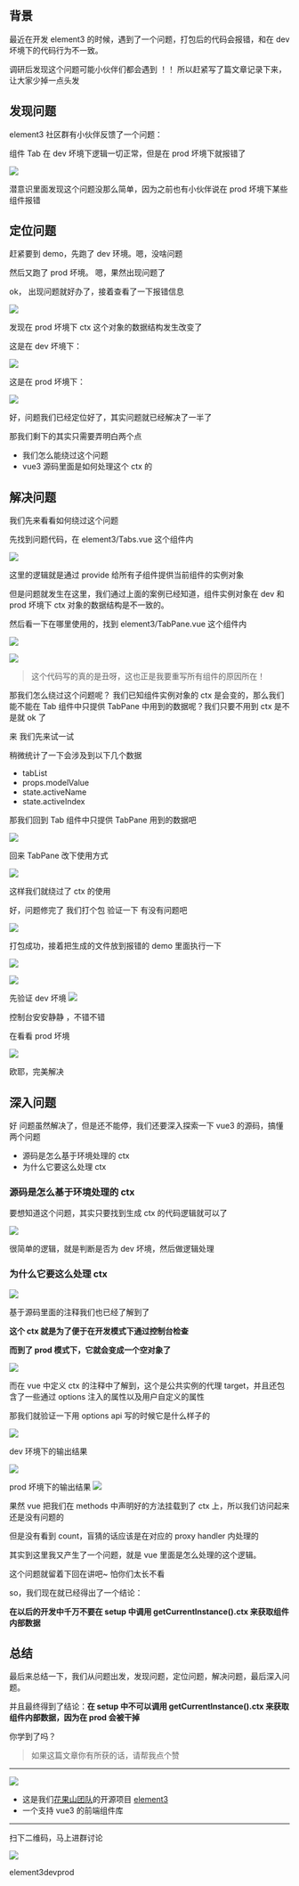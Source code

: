 ## 背景
最近在开发 element3 的时候，遇到了一个问题，打包后的代码会报错，和在 dev 坏境下的代码行为不一致。

调研后发现这个问题可能小伙伴们都会遇到 ！！ 所以赶紧写了篇文章记录下来，让大家少掉一点头发

## 发现问题

element3 社区群有小伙伴反馈了一个问题：

组件 Tab 在 dev 坏境下逻辑一切正常，但是在 prod 坏境下就报错了

![](https://p3-juejin.byteimg.com/tos-cn-i-k3u1fbpfcp/b10d765e1877479ca66a4b519e0bf47b~tplv-k3u1fbpfcp-watermark.image)

潜意识里面发现这个问题没那么简单，因为之前也有小伙伴说在 prod 坏境下某些组件报错

## 定位问题

赶紧要到 demo，先跑了 dev 环境。嗯，没啥问题

然后又跑了 prod 坏境。 嗯，果然出现问题了

ok， 出现问题就好办了，接着查看了一下报错信息

![](https://p9-juejin.byteimg.com/tos-cn-i-k3u1fbpfcp/114e9503e4234a1fb127b058a9a4fd7e~tplv-k3u1fbpfcp-watermark.image)

发现在 prod 坏境下 ctx 这个对象的数据结构发生改变了

这是在 dev 坏境下：

![](https://p9-juejin.byteimg.com/tos-cn-i-k3u1fbpfcp/aa8c490772794592bc0af31e1a4225d7~tplv-k3u1fbpfcp-watermark.image)

这是在 prod 坏境下：

![](https://p9-juejin.byteimg.com/tos-cn-i-k3u1fbpfcp/3d557b2b92404f22823e0d226329daa9~tplv-k3u1fbpfcp-watermark.image)

好，问题我们已经定位好了，其实问题就已经解决了一半了

那我们剩下的其实只需要弄明白两个点

- 我们怎么能绕过这个问题
- vue3 源码里面是如何处理这个 ctx 的

## 解决问题

我们先来看看如何绕过这个问题

先找到问题代码，在 element3/Tabs.vue 这个组件内

![](https://p3-juejin.byteimg.com/tos-cn-i-k3u1fbpfcp/4da5973b6f9e497aa8e1f0d0645f5d28~tplv-k3u1fbpfcp-watermark.image)

这里的逻辑就是通过 provide 给所有子组件提供当前组件的实例对象

但是问题就发生在这里，我们通过上面的案例已经知道，组件实例对象在 dev 和 prod 坏境下 ctx 对象的数据结构是不一致的。

然后看一下在哪里使用的，找到 element3/TabPane.vue 这个组件内

![](https://p6-juejin.byteimg.com/tos-cn-i-k3u1fbpfcp/6a8777b8ead34c5e9bbc2e0a2cf93b8a~tplv-k3u1fbpfcp-watermark.image)

![](https://p9-juejin.byteimg.com/tos-cn-i-k3u1fbpfcp/ab92d1fc77014ef7ab95217d2e73897d~tplv-k3u1fbpfcp-watermark.image)
> 这个代码写的真的是丑呀，这也正是我要重写所有组件的原因所在！

那我们怎么绕过这个问题呢？ 我们已知组件实例对象的 ctx 是会变的，那么我们能不能在 Tab 组件中只提供 TabPane 中用到的数据呢？我们只要不用到 ctx 是不是就 ok 了

来 我们先来试一试

稍微统计了一下会涉及到以下几个数据
- tabList
- props.modelValue
- state.activeName
- state.activeIndex

那我们回到 Tab 组件中只提供 TabPane 用到的数据吧

![](https://p1-juejin.byteimg.com/tos-cn-i-k3u1fbpfcp/9f35243d07f94b4b8b5d3f6fcdfccc77~tplv-k3u1fbpfcp-watermark.image)

回来 TabPane 改下使用方式

![](https://p3-juejin.byteimg.com/tos-cn-i-k3u1fbpfcp/e6eb7282239d472cb839f39b8c114e63~tplv-k3u1fbpfcp-watermark.image)


这样我们就绕过了 ctx 的使用

好，问题修完了 我们打个包 验证一下 有没有问题吧

![](https://p6-juejin.byteimg.com/tos-cn-i-k3u1fbpfcp/79ba55cd39b8465bb3808e8a11efe510~tplv-k3u1fbpfcp-watermark.image)

打包成功，接着把生成的文件放到报错的 demo 里面执行一下

![](https://p9-juejin.byteimg.com/tos-cn-i-k3u1fbpfcp/25c4bcc065d64555889682cfb127ca89~tplv-k3u1fbpfcp-watermark.image)

![](https://p1-juejin.byteimg.com/tos-cn-i-k3u1fbpfcp/63c7ab8de43c49a8b0cb202fc839f86d~tplv-k3u1fbpfcp-watermark.image)

先验证 dev 坏境
![](https://p1-juejin.byteimg.com/tos-cn-i-k3u1fbpfcp/7469d0fe103748b6804429323780bfd2~tplv-k3u1fbpfcp-watermark.image)

控制台安安静静 ，不错不错

在看看 prod 坏境

![](https://p3-juejin.byteimg.com/tos-cn-i-k3u1fbpfcp/8f66e80bedcd4263807177f127e1fb7e~tplv-k3u1fbpfcp-watermark.image)

欧耶，完美解决

## 深入问题

好 问题虽然解决了，但是还不能停，我们还要深入探索一下 vue3 的源码，搞懂两个问题

- 源码是怎么基于环境处理的 ctx
- 为什么它要这么处理 ctx

### 源码是怎么基于环境处理的 ctx

要想知道这个问题，其实只要找到生成 ctx 的代码逻辑就可以了

![](https://p6-juejin.byteimg.com/tos-cn-i-k3u1fbpfcp/5bff5eb65818408aa012a6fff86c2852~tplv-k3u1fbpfcp-watermark.image)

很简单的逻辑，就是判断是否为 dev 坏境，然后做逻辑处理

### 为什么它要这么处理 ctx

![](https://p1-juejin.byteimg.com/tos-cn-i-k3u1fbpfcp/509600c9863c4ba1a4769084272d860c~tplv-k3u1fbpfcp-watermark.image)

基于源码里面的注释我们也已经了解到了

**这个 ctx 就是为了便于在开发模式下通过控制台检查**

**而到了 prod 模式下，它就会变成一个空对象了**

![](https://p9-juejin.byteimg.com/tos-cn-i-k3u1fbpfcp/61f76bbbd41b4d6eb739c17fc86aafc7~tplv-k3u1fbpfcp-watermark.image)

而在 vue 中定义 ctx 的注释中了解到，这个是公共实例的代理 target，并且还包含了一些通过 options 注入的属性以及用户自定义的属性

那我们就验证一下用 options api 写的时候它是什么样子的



![](https://p1-juejin.byteimg.com/tos-cn-i-k3u1fbpfcp/f0d87edcbd4f47d0b56f89acf4268ea0~tplv-k3u1fbpfcp-watermark.image)

dev 环境下的输出结果

![](https://p6-juejin.byteimg.com/tos-cn-i-k3u1fbpfcp/0d1244d16c6a4a4f8af94775f62dd7c7~tplv-k3u1fbpfcp-watermark.image)

prod 坏境下的输出结果
![](https://p9-juejin.byteimg.com/tos-cn-i-k3u1fbpfcp/1d5d5a35b42e484281b0ada8e82351b6~tplv-k3u1fbpfcp-watermark.image)

果然 vue 把我们在 methods 中声明好的方法挂载到了 ctx 上，所以我们访问起来还是没有问题的

但是没有看到 count，盲猜的话应该是在对应的 proxy handler 内处理的

其实到这里我又产生了一个问题，就是 vue 里面是怎么处理的这个逻辑。

这个问题就留着下回在讲吧~ 怕你们太长不看

so，我们现在就已经得出了一个结论：

**在以后的开发中千万不要在 setup 中调用 getCurrentInstance().ctx 来获取组件内部数据**

## 总结

最后来总结一下，我们从问题出发，发现问题，定位问题，解决问题，最后深入问题。

并且最终得到了结论：**在 setup 中不可以调用 getCurrentInstance().ctx 来获取组件内部数据，因为在 prod 会被干掉**

你学到了吗？

> 如果这篇文章你有所获的话，请帮我点个赞

---
![](//p3-juejin.byteimg.com/tos-cn-i-k3u1fbpfcp/058f20e8cee84bdb9c0a62b36dc084e5~tplv-k3u1fbpfcp-zoom-1.image)
- 这是我们[花果山团队](https://www.yuque.com/hugsun)的开源项目 [element3](https://github.com/kkbjs/element3)
- 一个支持 vue3 的前端组件库
---
扫下二维码，马上进群讨论

![](https://p3-juejin.byteimg.com/tos-cn-i-k3u1fbpfcp/60db3f5a808b48ab95870e03d51fda49~tplv-k3u1fbpfcp-watermark.image)















element3devprod
